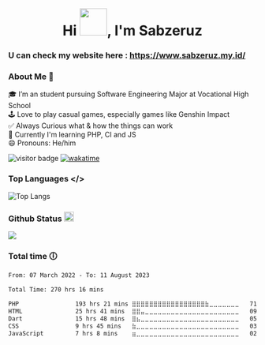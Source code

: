 
<h1 align="center">Hi <img src="https://media.tenor.com/Wx9IEmZZXSoAAAAi/hi.gif" height="55px" width="55px">, I'm Sabzeruz</h1>

### U can check my website here : https://www.sabzeruz.my.id/

### About Me 🚀
🎓 I’m an student pursuing Software Engineering Major at Vocational High School </br>
🕹  Love to play casual games, especially games like Genshin Impact </br>
✅ Always Curious what & how the things can work</br>
🌱 Currently I'm learning PHP, CI and JS</br>
😄 Pronouns: He/him</br>

 ![visitor badge](https://vbr.wocr.tk/badge?page_id=sabzeruz) [![wakatime](https://wakatime.com/badge/user/d1b6a1ee-0586-468c-bbf8-254e1dc280f1.svg)](https://wakatime.com/@d1b6a1ee-0586-468c-bbf8-254e1dc280f1)



### Top Languages </>
![Top Langs](https://github-readme-stats-git-masterrstaa-rickstaa.vercel.app/api/top-langs/?username=sabzeruz&theme=tokyonight&layout=compact)

### Github Status <img height=20 src="https://cdn.jsdelivr.net/gh/devicons/devicon/icons/github/github-original.svg"/>
<img src="https://github-readme-stats-git-masterrstaa-rickstaa.vercel.app/api?username=sabzeruz&show_icons=true&theme=dark"/>


### Total time 🕕
<!--START_SECTION:waka-->

```txt
From: 07 March 2022 - To: 11 August 2023

Total Time: 270 hrs 16 mins

PHP                193 hrs 21 mins ⣿⣿⣿⣿⣿⣿⣿⣿⣿⣿⣿⣿⣿⣿⣿⣿⣿⣷⣀⣀⣀⣀⣀⣀⣀   71.54 %
HTML               25 hrs 41 mins  ⣿⣿⣤⣀⣀⣀⣀⣀⣀⣀⣀⣀⣀⣀⣀⣀⣀⣀⣀⣀⣀⣀⣀⣀⣀   09.51 %
Dart               15 hrs 48 mins  ⣿⣦⣀⣀⣀⣀⣀⣀⣀⣀⣀⣀⣀⣀⣀⣀⣀⣀⣀⣀⣀⣀⣀⣀⣀   05.85 %
CSS                9 hrs 45 mins   ⣷⣀⣀⣀⣀⣀⣀⣀⣀⣀⣀⣀⣀⣀⣀⣀⣀⣀⣀⣀⣀⣀⣀⣀⣀   03.61 %
JavaScript         7 hrs 8 mins    ⣶⣀⣀⣀⣀⣀⣀⣀⣀⣀⣀⣀⣀⣀⣀⣀⣀⣀⣀⣀⣀⣀⣀⣀⣀   02.64 %
```

<!--END_SECTION:waka-->
